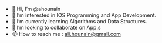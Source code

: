 - 👋 Hi, I’m @ahounain
- 👀 I’m interested in IOS Programming and App Development.
- 🌱 I’m currently learning Algorithms and Data Structures.
- 💞️ I’m looking to collaborate on App.s
- 📫 How to reach me : ali.hounain@gmail.com

<!---
ahounain/ahounain is a ✨ special ✨ repository because its `README.md` (this file) appears on your GitHub profile.
You can click the Preview link to take a look at your changes.
--->

